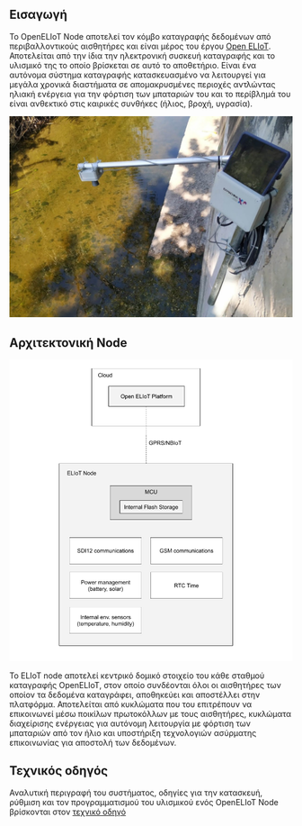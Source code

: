 ## Εισαγωγή
Το OpenELIoT Νode αποτελεί τον κόμβο καταγραφής δεδομένων από περιβαλλοντικούς αισθητήρες και είναι μέρος του έργου [Open ELIoT](https://github.com/exmgr/OpenELIoT). Αποτελείται από την ίδια την ηλεκτρονική συσκευή καταγραφής και το υλισμικό της το οποίο βρίσκεται σε αυτό το αποθετήριο. 
Είναι ένα αυτόνομα σύστημα καταγραφής κατασκευασμένο να λειτουργεί για μεγάλα χρονικά διαστήματα σε απομακρυσμένες περιοχές αντλώντας ηλιακή ενέργεια για την φόρτιση των μπαταριών του και το περίβλημά του είναι ανθεκτικό στις καιρικές συνθήκες (ήλιος, βροχή, υγρασία).

![OpenELIoT Node](docs/images/node.jpg)

## Αρχιτεκτονική Node

![Αρχιτεκτονική συστήματος](docs/images/system_architecture.png)

Το ELIoT node αποτελεί κεντρικό δομικό στοιχείο του κάθε σταθμού καταγραφής OpenELIoT, στον οποίο συνδέονται όλοι οι αισθητήρες των οποίον τα δεδομένα καταγράφει, αποθηκεύει και αποστέλλει στην πλατφόρμα. Αποτελείται από κυκλώματα που του επιτρέπουν να επικοινωνεί μέσω ποικίλων πρωτοκόλλων με τους αισθητήρες, κυκλώματα διαχείρισης ενέργειας για αυτόνομη λειτουργία με φόρτιση των μπαταριών από τον ήλιο και υποστήριξη τεχνολογιών ασύρματης επικοινωνίας για αποστολή των δεδομένων.

## Τεχνικός οδηγός
Αναλυτική περιγραφή του συστήματος, οδηγίες για την κατασκευή, ρύθμιση και τον προγραμματισμού του υλισμικού ενός OpenELIoT Node βρίσκονται στον [τεχνικό οδηγό](docs/technical_guide.pdf)